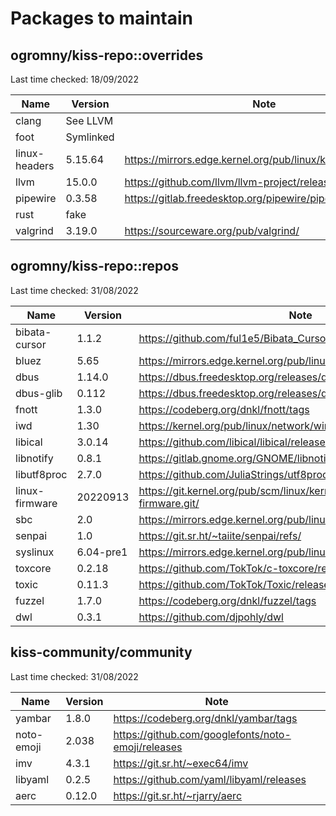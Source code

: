 # Packages to maintain

## ogromny/kiss-repo::overrides
Last time checked: 18/09/2022

| Name          | Version   | Note                                                         |
| ------------- | --------- | ------------------------------------------------------------ |
| clang         | See LLVM  |                                                              |
| foot          | Symlinked |                                                              |
| linux-headers | 5.15.64   | https://mirrors.edge.kernel.org/pub/linux/kernel/v5.x/       |
| llvm          | 15.0.0    | https://github.com/llvm/llvm-project/releases                |
| pipewire      | 0.3.58    | https://gitlab.freedesktop.org/pipewire/pipewire/-/releases  |
| rust          | fake      |                                                              |
| valgrind      | 3.19.0    | https://sourceware.org/pub/valgrind/                         |

## ogromny/kiss-repo::repos
Last time checked: 31/08/2022

| Name                | Version   | Note                                                   |
| ------------------- | --------- | ------------------------------------------------------ |
| bibata-cursor       | 1.1.2     | https://github.com/ful1e5/Bibata_Cursor/releases/      |
| bluez               | 5.65      | https://mirrors.edge.kernel.org/pub/linux/bluetooth/   |
| dbus                | 1.14.0    | https://dbus.freedesktop.org/releases/dbus/            |
| dbus-glib           | 0.112     | https://dbus.freedesktop.org/releases/dbus-glib/       |
| fnott               | 1.3.0     | https://codeberg.org/dnkl/fnott/tags                   |
| iwd                 | 1.30      | https://kernel.org/pub/linux/network/wireless/         |
| libical             | 3.0.14    | https://github.com/libical/libical/releases            |
| libnotify           | 0.8.1     | https://gitlab.gnome.org/GNOME/libnotify/-/tags        |
| libutf8proc         | 2.7.0     | https://github.com/JuliaStrings/utf8proc/releases      |
| linux-firmware      | 20220913  | https://git.kernel.org/pub/scm/linux/kernel/git/firmware/linux-firmware.git/ |
| sbc                 | 2.0       | https://mirrors.edge.kernel.org/pub/linux/bluetooth/   |
| senpai              | 1.0       | https://git.sr.ht/~taiite/senpai/refs/                 |
| syslinux            | 6.04-pre1 | https://mirrors.edge.kernel.org/pub/linux/utils/boot/syslinux/Testing/ |
| toxcore             | 0.2.18    | https://github.com/TokTok/c-toxcore/releases/          |
| toxic               | 0.11.3    | https://github.com/TokTok/Toxic/releases/              |
| fuzzel              | 1.7.0     | https://codeberg.org/dnkl/fuzzel/tags                  |
| dwl                 | 0.3.1     | https://github.com/djpohly/dwl                         |

## kiss-community/community

Last time checked: 31/08/2022

| Name       | Version   | Note                                               |
| -----------| --------- | -------------------------------------------------- |
| yambar     | 1.8.0     | https://codeberg.org/dnkl/yambar/tags              |
| noto-emoji | 2.038     | https://github.com/googlefonts/noto-emoji/releases |
| imv        | 4.3.1     | https://git.sr.ht/~exec64/imv                      |
| libyaml    | 0.2.5     | https://github.com/yaml/libyaml/releases           |
| aerc       | 0.12.0    | https://git.sr.ht/~rjarry/aerc                     |
